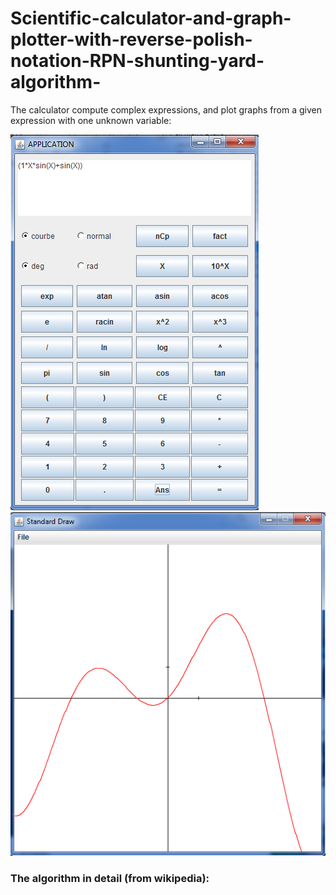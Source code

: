# Scientific-calculator-and-graph-plotter-with-reverse-polish-notation-RPN-shunting-yard-algorithm-

The calculator compute complex expressions, and plot graphs from a
given expression with one unknown variable:


![Calculator interface](/images/img1.png) ![Calculator plot](/images/img2.png) 


### The algorithm in detail (from wikipedia):

